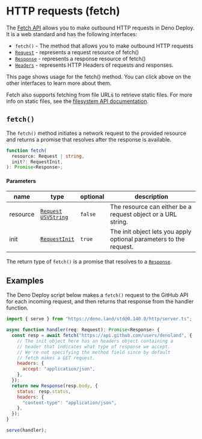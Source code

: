 # HTTP requests (fetch)

The [Fetch API](https://developer.mozilla.org/en-US/docs/Web/API/Fetch_API)
allows you to make outbound HTTP requests in Deno Deploy. It is a web standard
and has the following interfaces:

- `fetch()` - The method that allows you to make outbound HTTP requests
- [`Request`](./runtime-request) - represents a request resource of
  fetch()
- [`Response`](./runtime-response) - represents a response resource of
  fetch()
- [`Headers`](./runtime-headers) - represents HTTP Headers of requests and
  responses.

This page shows usage for the fetch() method. You can click above on the other
interfaces to learn more about them.

Fetch also supports fetching from file URLs to retrieve static files. For more
info on static files, see the
[filesystem API documentation](./runtime-fs).

## `fetch()`

The `fetch()` method initiates a network request to the provided resource and
returns a promise that resolves after the response is available.

```ts
function fetch(
  resource: Request | string,
  init?: RequestInit,
): Promise<Response>;
```

#### Parameters

| name     | type                                                                | optional | description                                                        |
| -------- | ------------------------------------------------------------------- | -------- | ------------------------------------------------------------------ |
| resource | [`Request`](./runtime-request) <br/> [`USVString`][usvstring] | `false`  | The resource can either be a request object or a URL string.       |
| init     | [`RequestInit`](./runtime-request#requestinit)                | `true`   | The init object lets you apply optional parameters to the request. |

The return type of `fetch()` is a promise that resolves to a
[`Response`](./runtime-response).

## Examples

The Deno Deploy script below makes a `fetch()` request to the GitHub API for
each incoming request, and then returns that response from the handler function.

```js
import { serve } from "https://deno.land/std@0.140.0/http/server.ts";

async function handler(req: Request): Promise<Response> {
  const resp = await fetch("https://api.github.com/users/denoland", {
    // The init object here has an headers object containing a
    // header that indicates what type of response we accept.
    // We're not specifying the method field since by default
    // fetch makes a GET request.
    headers: {
      accept: "application/json",
    },
  });
  return new Response(resp.body, {
    status: resp.status,
    headers: {
      "content-type": "application/json",
    },
  });
}

serve(handler);
```

[usvstring]: https://developer.mozilla.org/en-US/docs/Web/API/USVString
